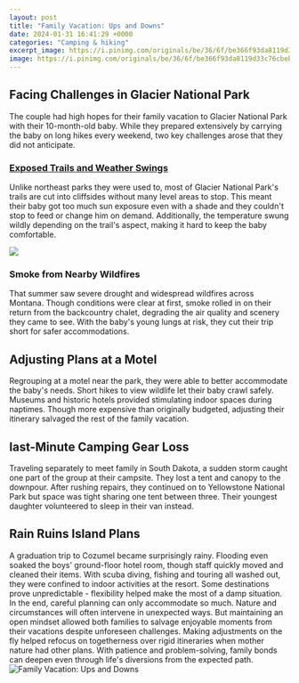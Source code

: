 ```yaml
---
layout: post
title: "Family Vacation: Ups and Downs"
date: 2024-01-31 16:41:29 +0000
categories: "Camping & hiking"
excerpt_image: https://i.pinimg.com/originals/be/36/6f/be366f93da8119d33c76cbebcd9cabe8.jpg
image: https://i.pinimg.com/originals/be/36/6f/be366f93da8119d33c76cbebcd9cabe8.jpg
---
```


## Facing Challenges in Glacier National Park
The couple had high hopes for their family vacation to Glacier National Park with their 10-month-old baby. While they prepared extensively by carrying the baby on long hikes every weekend, two key challenges arose that they did not anticipate. 
### [Exposed Trails and Weather Swings](https://store.fi.io.vn/collection/alejos)
Unlike northeast parks they were used to, most of Glacier National Park's trails are cut into cliffsides without many level areas to stop. This meant their baby got too much sun exposure even with a shade and they couldn't stop to feed or change him on demand. Additionally, the temperature swung wildly depending on the trail's aspect, making it hard to keep the baby comfortable. 

![](http://www.doingfamilyright.com/wp-content/uploads/2015/07/42249715_ml_newsitefeature.png)
### **Smoke from Nearby Wildfires**
That summer saw severe drought and widespread wildfires across Montana. Though conditions were clear at first, smoke rolled in on their return from the backcountry chalet, degrading the air quality and scenery they came to see. With the baby's young lungs at risk, they cut their trip short for safer accommodations.
## Adjusting Plans at a Motel
Regrouping at a motel near the park, they were able to better accommodate the baby's needs. Short hikes to view wildlife let their baby crawl safely. Museums and historic hotels provided stimulating indoor spaces during naptimes. Though more expensive than originally budgeted, adjusting their itinerary salvaged the rest of the family vacation.
## last-Minute Camping Gear Loss
Traveling separately to meet family in South Dakota, a sudden storm caught one part of the group at their campsite. They lost a tent and canopy to the downpour. After rushing repairs, they continued on to Yellowstone National Park but space was tight sharing one tent between three. Their youngest daughter volunteered to sleep in their van instead.
## Rain Ruins Island Plans 
A graduation trip to Cozumel became surprisingly rainy. Flooding even soaked the boys' ground-floor hotel room, though staff quickly moved and cleaned their items. With scuba diving, fishing and touring all washed out, they were confined to indoor activities at the resort. Some destinations prove unpredictable - flexibility helped make the most of a damp situation.
In the end, careful planning can only accommodate so much. Nature and circumstances will often intervene in unexpected ways. But maintaining an open mindset allowed both families to salvage enjoyable moments from their vacations despite unforeseen challenges. Making adjustments on the fly helped refocus on togetherness over rigid itineraries when mother nature had other plans. With patience and problem-solving, family bonds can deepen even through life's diversions from the expected path.
![Family Vacation: Ups and Downs](https://i.pinimg.com/originals/be/36/6f/be366f93da8119d33c76cbebcd9cabe8.jpg)